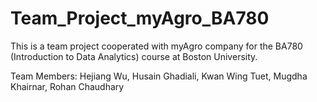 # Team_Project_myAgro_BA780
This is a team project cooperated with myAgro company for the BA780 (Introduction to Data Analytics) course at Boston University.

Team Members:
Hejiang Wu, Husain Ghadiali, Kwan Wing Tuet, Mugdha Khairnar, Rohan Chaudhary
